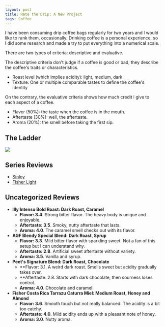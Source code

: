 ```yaml
---
layout: post
title: Rate the Drip: A New Project
tags: Coffee
---
```


I have been consuming drip coffee bags regularly for two years and I would like to rank them, occasionally. Drinking coffee is a personal experience, so I did some research and made a try to put everything into a numerical scale.

There are two types of criteria: descriptive and evaluative.

The descriptive criteria don't judge if a coffee is good or bad, they describe the coffee's traits or characteristics. 

- Roast level (which implies acidity): light, medium, dark
- Texture: One or multiple comparable tastes to define the coffee's identity

On the contrary, the evaluative criteria shows how much credit I give to each aspect of a coffee. 

- Flavor (50%): the taste when the coffee is in the mouth. 
- Aftertaste (30%): well, the aftertaste.
- Aroma (20%): the smell before taking the first sip.

## The Ladder

![](https://jiaxi-github-pages-photohost.oss-cn-beijing.aliyuncs.com/pyreneesalpaca/images/2021-11-11-coffee-ladder.png)

## Series Reviews

- [Sinloy](https://jiaxigu.github.io/2021/11/11/rate-drip-1-sinloy.html)
- [Fisher Light](https://jiaxigu.github.io/2021/12/21/rate-drip-2-fisher-light.html)

## Uncategorized Reviews

- **Illy Intenso Bold Roast: Dark Roast, Caramel**
  - **Flavor: 3.4**. Strong bitter flavor. The heavy body is unique and enjoyable.
  - **Aftertaste: 3.5**. Smoky, nutty aftertaste that lasts.
  - **Aroma: 4.0**. The caramel smell checks out with its flavor.
- **AGF Blendy Special Blend: Dark Roast, Syrup**
  - **Flavor: 3.3**. Mild bitter flavor with sparkling sweet. Not a fan of this setup but I can understand why.
  - **Aftertaste: 2.8**. Artificial sweet aftertaste without variety.
  - **Aroma: 3.5**. Vanilla and syrup.
- **Peet's Signature Blend: Dark Roast, Chocolate**
  - **Flavor: 3.1. A weird dark roast. Smells sweet but acidity gradually takes over.
  - **Aftertaste: 2.8. Starts with dark chocolate, then sourness loses control.
  - **Aroma: 4.0**. Chocolate and caramel. 
- **Fisher Costa Rica Tarrazu Caturra Miel: Medium Roast, Honey and Almond**
  - **Flavor: 3.6**. Smooth touch but not really balanced. The acidity is a bit too catchy.
  - **Aftertaste: 4.0**. Mild acidity ends up with a pleasant note of honey.
  - **Aroma: 3.0**. Nutty aroma.

